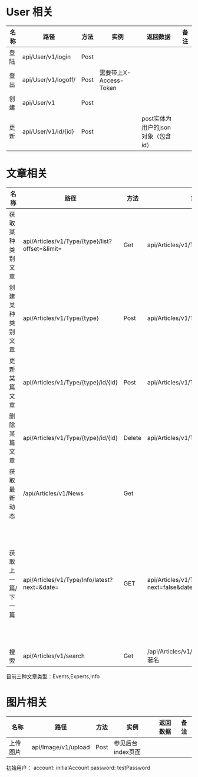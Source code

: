 # User 相关

名称 | 路径 | 方法 | 实例 | 返回数据 | 备注
-- | -- | -- | -- | -- | --|
登陆 | api/User/v1/login | Post |
登出 | api/User/v1/logoff/ | Post | 需要带上X-Access-Token 
创建 | api/User/v1 | Post |
更新 | api/User/v1/id/{id} | Post | | post实体为用户的json对象（包含id）

# 文章相关

名称 | 路径 | 方法 | 实例 | 返回数据 | 备注 
-- | -- | -- | -- | -- | -- |
获取某种类别文章 | api/Articles/v1/Type/{type}/list?offset=&limit= | Get | api/Articles/v1/Type/Info/list | max limit=50 默认limit=10
创建某种类别文章 | api/Articles/v1/Type/{type} | Post | api/Articles/v1/Type/Info |
更新某篇文章 | api/Articles/v1/Type/{type}/id/{id} | Post | api/Articles/v1/Type/Info/id/10
删除某篇文章 | api/Articles/v1/Type/{type}/id/{id} | Delete | api/Articles/v1/Type/Info/id/10
获取最新动态 | /api/Articles/v1/News | Get  | 
获取上一篇/下一篇 | api/Articles/v1/Type/Info/latest?next=&date= |GET|api/Articles/v1/Type/Info/latest?next=false&date=1490671739815 | 若无数据，则返回204，有数据则数据实体+200 next为true或者false，date为时间戳
搜索 | api/Articles/v1/search | Get | /api/Articles/v1/search?keyword=著名 | 文章列表

目前三种文章类型：Events,Experts,Info

# 图片相关
名称 | 路径 | 方法 | 实例 | 返回数据 | 备注
-- | -- | -- | -- | -- | -- |
上传图片 | api/Image/v1/upload | Post | 参见后台index页面


初始用户：
account: initialAccount
password: testPassword

